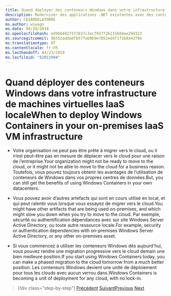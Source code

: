 ```yaml
---
title: Quand déployer des conteneurs Windows dans votre infrastructure de machines virtuelles IaaS locale
description: Moderniser des applications .NET existantes avec des conteneurs de Cloud Azure et Windows | Quand déployer des conteneurs de Windows dans votre site sur les infrastructures IaaS VM
author: CESARDELATORRE
ms.author: wiwagn
ms.date: 04/28/2018
ms.openlocfilehash: ed9b64927372837c3ecf9377261150d4ee29d323
ms.sourcegitcommit: 9b552addadfb57fab0b9e7852ed4f1f1b8a42f8e
ms.translationtype: HT
ms.contentlocale: fr-FR
ms.lasthandoff: 04/23/2019
ms.locfileid: "62011994"
---
```

# <a name="when-to-deploy-windows-containers-in-your-on-premises-iaas-vm-infrastructure"></a><span data-ttu-id="2a09b-103">Quand déployer des conteneurs Windows dans votre infrastructure de machines virtuelles IaaS locale</span><span class="sxs-lookup"><span data-stu-id="2a09b-103">When to deploy Windows Containers in your on-premises IaaS VM infrastructure</span></span>

- <span data-ttu-id="2a09b-104">Votre organisation ne peut pas être prête à migrer vers le cloud, ou il n’est peut-être pas en mesure de déplacer vers le cloud pour une raison de l’entreprise.</span><span class="sxs-lookup"><span data-stu-id="2a09b-104">Your organization might not be ready to move to the cloud, or it might not be able to move to the cloud for a business reason.</span></span> <span data-ttu-id="2a09b-105">Toutefois, vous pouvez toujours obtenir les avantages de l’utilisation de conteneurs de Windows dans vos propres centres de données.</span><span class="sxs-lookup"><span data-stu-id="2a09b-105">But, you can still get the benefits of using Windows Containers in your own datacenters.</span></span>

- <span data-ttu-id="2a09b-106">Vous pouvez avoir d’autres artefacts qui sont en cours utilisé en local, et qui peut ralentir vous lorsque vous essayez de migrer vers le cloud.</span><span class="sxs-lookup"><span data-stu-id="2a09b-106">You might have other artifacts that are being used on-premises, and which might slow you down when you try to move to the cloud.</span></span> <span data-ttu-id="2a09b-107">Par exemple, sécurité ou authentification dépendances avec sur site Windows Server Active Directory, ou toute autre ressource locale.</span><span class="sxs-lookup"><span data-stu-id="2a09b-107">For example, security or authentication dependencies with on-premises Windows Server Active Directory, or any other on-premises asset.</span></span>

- <span data-ttu-id="2a09b-108">Si vous commencez à utiliser les conteneurs Windows dès aujourd'hui, vous pouvez rendre une migration progressive vers le cloud demain une bien meilleure position.</span><span class="sxs-lookup"><span data-stu-id="2a09b-108">If you start using Windows Containers today, you can make a phased migration to the cloud tomorrow from a much better position.</span></span> <span data-ttu-id="2a09b-109">Les conteneurs Windows devient une unité de déploiement pour tous les clouds avec aucun verrou dans.</span><span class="sxs-lookup"><span data-stu-id="2a09b-109">Windows Containers is becoming a unit of deployment for any cloud, with no lock-in.</span></span>

>[!div class="step-by-step"]
><span data-ttu-id="2a09b-110">[Précédent](when-not-to-deploy-to-windows-containers.md)
>[Suivant](when-to-deploy-windows-containers-to-azure-vms-iaas-cloud.md)</span><span class="sxs-lookup"><span data-stu-id="2a09b-110">[Previous](when-not-to-deploy-to-windows-containers.md)
[Next](when-to-deploy-windows-containers-to-azure-vms-iaas-cloud.md)</span></span>